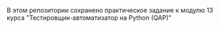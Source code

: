 В этом репозитории сохранено практическое задание к модулю 13 курса "Тестировщик-автоматизатор на Python (QAP)"
